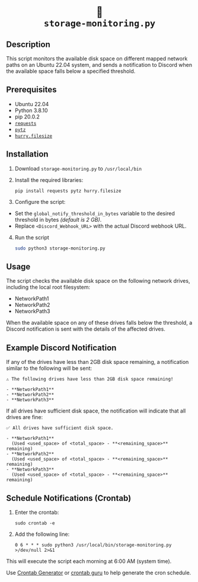 <h1 align="center">💾<br/><code>storage-monitoring.py</code></h1>

## Description
This script monitors the available disk space on different mapped network paths on an Ubuntu 22.04 system, and sends a notification to Discord when the available space falls below a specified threshold.

## Prerequisites
- Ubuntu 22.04
- Python 3.8.10
- pip 20.0.2
- [`requests`](https://pypi.org/project/requests/)
- [`pytz`](https://pypi.org/project/pytz/)
- [`hurry.filesize`](https://pypi.org/project/hurry.filesize/)

## Installation
1. Download `storage-monitoring.py` to `/usr/local/bin`

2. Install the required libraries:
    ```
    pip install requests pytz hurry.filesize
    ```

3. Configure the script:

- Set the `global_notify_threshold_in_bytes` variable to the desired threshold in bytes *(default is 2 GB)*.
- Replace `<Discord_Webhook_URL>` with the actual Discord webhook URL.

4. Run the script
    ```bash
    sudo python3 storage-monitoring.py
    ```

## Usage
The script checks the available disk space on the following network drives, including the local root filesystem:

- NetworkPath1
- NetworkPath2
- NetworkPath3

When the available space on any of these drives falls below the threshold, a Discord notification is sent with the details of the affected drives.

## Example Discord Notification
If any of the drives have less than 2GB disk space remaining, a notification similar to the following will be sent:

```
⚠️ The following drives have less than 2GB disk space remaining!

- **NetworkPath1**
- **NetworkPath2**
- **NetworkPath3**
```

If all drives have sufficient disk space, the notification will indicate that all drives are fine:

```
✅ All drives have sufficient disk space.

- **NetworkPath1**
  (Used <used_space> of <total_space> - **<remaining_space>** remaining)
- **NetworkPath2**
  (Used <used_space> of <total_space> - **<remaining_space>** remaining)
- **NetworkPath3**
  (Used <used_space> of <total_space> - **<remaining_space>** remaining)
```

## Schedule Notifications (Crontab)
1. Enter the crontab:
    ```
    sudo crontab -e
    ```

2. Add the following line:
    ```
    0 6 * * * sudo python3 /usr/local/bin/storage-monitoring.py >/dev/null 2>&1
    ```

This will execute the script each morning at 6:00 AM (system time).

Use [Crontab Generator](https://crontab-generator.org/) or [crontab guru](https://crontab.guru/#) to help generate the cron schedule.
